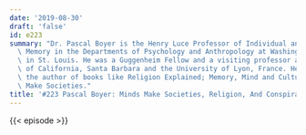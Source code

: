 ```yaml
---
date: '2019-08-30'
draft: 'false'
id: e223
summary: "Dr. Pascal Boyer is the Henry Luce Professor of Individual and Collective\
  \ Memory in the Departments of Psychology and Anthropology at Washington University\
  \ in St. Louis. He was a Guggenheim Fellow and a visiting professor at the University\
  \ of California, Santa Barbara and the University of Lyon, France. He\u2019s also\
  \ the author of books like Religion Explained; Memory, Mind and Culture; and Minds\
  \ Make Societies."
title: '#223 Pascal Boyer: Minds Make Societies, Religion, And Conspiracy Theories'
---
```

{{< episode >}}
